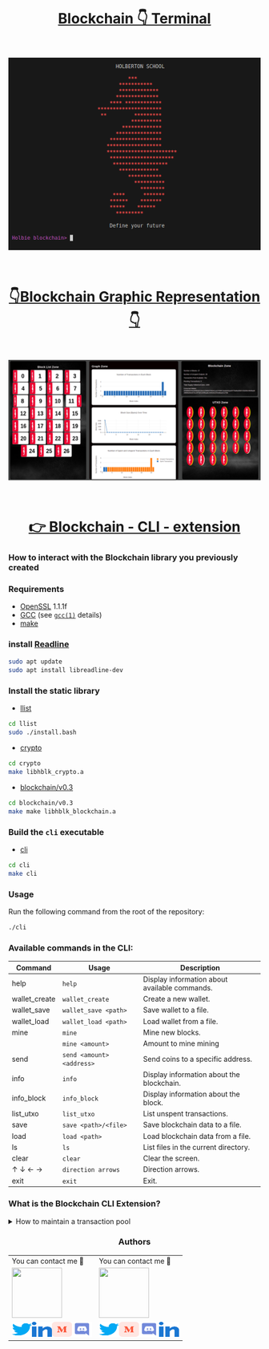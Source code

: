 

<h1 align="center"><a href="https://github.com/crasride/blockchain_cli_extension/blob/jose/media/Terminal.png"> Blockchain 👇 Terminal</a></h1>

<br>

<p align="center">
<img width="" height="" src="./media/Terminal.png">
</p>

<br>

<h1 align="center"><a href="https://github.com/crasride/blockchain_cli_extension/blob/jose/app/img/vi1.png"> 👇Blockchain Graphic Representation👇</a></h1>

<br>

<p align="center">
<img width="" height="" src="./app/img/vi1.png">
</p>

<br>

<h1 align="center"><a href="https://github.com/crasride/blockchain_cli_extension/tree/master/cli"> 👉 Blockchain - CLI - extension</a></h1>


### How to interact with the Blockchain library you previously created

### Requirements

* [OpenSSL](https://www.openssl.org/source/old/index.html) 1.1.1f
* [GCC](https://gcc.gnu.org/) (see [`gcc(1)`](https://www.man7.org/linux/man-pages/man1/gcc.1.html) details)
* [make](https://www.gnu.org/software/make/)

### install [Readline](https://web.mit.edu/gnu/doc/html/rlman_2.html)
```bash
sudo apt update
sudo apt install libreadline-dev
```

### Install the static library

* [llist](./llist/)
```bash
cd llist
sudo ./install.bash
```

* [crypto](./crypto/)
```bash
cd crypto
make libhblk_crypto.a
```

* [blockchain/v0.3](./blockchain/v0.3/)
```bash
cd blockchain/v0.3
make make libhblk_blockchain.a
```

### Build the `cli` executable

* [cli](./cli/)
```bash
cd cli
make cli
```

### Usage

Run the following command from the root of the repository:

```bash
./cli
```

### Available commands in the CLI:

| Command        | Usage                       | Description                                     |
| ---------------| --------------------------- | ----------------------------------------------- |
| help           | `help`                      | Display information about available commands.   |
| wallet_create  | `wallet_create`             | Create a new wallet.                            |
| wallet_save    | `wallet_save <path>`        | Save wallet to a file.                          |
| wallet_load    | `wallet_load <path>`        | Load wallet from a file.                        |
| mine           | `mine`                      | Mine new blocks.                                |
|                | `mine <amount>`             | Amount to mine mining                           |
| send           | `send <amount> <address>  ` | Send coins to a specific address.               |
| info           | `info`                      | Display information about the blockchain.       |
| info_block     | `info_block `               | Display information about the block.            |
| list_utxo      | `list_utxo`                 | List unspent transactions.                      |
| save           | `save <path>/<file>`        | Save blockchain data to a file.                 |
| load           | `load <path>  `             | Load blockchain data from a file.               |
| ls             | `ls`                        | List files in the current directory.            |
| clear          | `clear`                     | Clear the screen.                               |
| ↑ ↓ ← →        | `direction arrows`          | Direction arrows.                               |
| exit           | `exit`                      | Exit.                                           |




### What is the Blockchain CLI Extension?


<details>
<summary>How to maintain a transaction pool</summary>
<br>

</details>


<div align="center">

### Authors

|                                       |                                |
| ------------------------------------------------------- | --------------------------------------------------- |
| You can contact me 📩                                  | You can contact me 📩                               |
| [<img src="https://github.com/guenoel.png" width="100px" height="100px">](https://github.com/guenoel) | [<img src="https://github.com/crasride.png" width="100px" height="100px">](https://github.com/crasride) |
| <div align="center"><a href="https://twitter.com/GuenoelAndrieux" target="blank"><img src="./media/twitter.svg" alt="guenoel" height="30" width="40" /></a><a href="https://www.linkedin.com/in/guenoelandrieux/" target="blank"><img src="./media/linked-in-alt.svg" alt="guenoel" height="30" width="40" /></a><a href="https://medium.com/@5020" target="blank"><img src="./media/medium.svg" alt="@guenoel" height="30" width="40" /></a><a href="https://discord.gg/Guenoel#1989" target="blank"><img src="./media/discord.svg" alt="guenoel" height="30" width="40" /></a></div> | <div align="center"><a href="https://twitter.com/JosFern35900656" target="blank"><img src="./media/twitter.svg" alt="crasride" height="30" width="40" /></a><a href="https://medium.com/@4990" target="blank"><img src="./media/medium.svg" alt="@crasride" height="30" width="40" /></a><a href="https://discord.gg/José Fernandez Armas#7992" target="blank"><img src="./media/discord.svg" alt="crasride" height="30" width="40" /></a><a href="https://www.linkedin.com/in/jd-fernandez/" target="blank"><img src="./media/linked-in-alt.svg" alt="crasride" height="30" width="40" /></a></div> |

</div>









